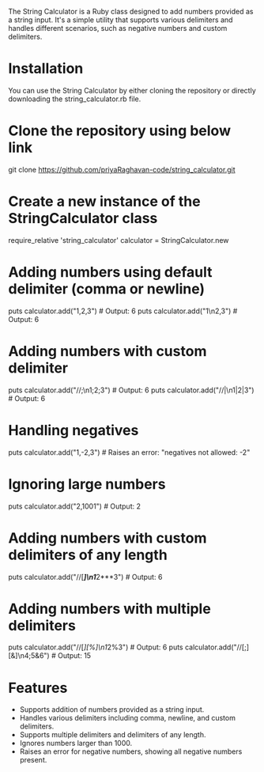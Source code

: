 The String Calculator is a Ruby class designed to add numbers provided as a string input. It's a simple utility that supports various delimiters and handles different scenarios, such as negative numbers and custom delimiters.

# Installation
You can use the String Calculator by either cloning the repository or directly downloading the string_calculator.rb file.

# Clone the repository using below link
git clone https://github.com/priyaRaghavan-code/string_calculator.git


# Create a new instance of the StringCalculator class
require_relative 'string_calculator'
calculator = StringCalculator.new

# Adding numbers using default delimiter (comma or newline)
puts calculator.add("1,2,3")  # Output: 6
puts calculator.add("1\n2,3")  # Output: 6

# Adding numbers with custom delimiter
puts calculator.add("//;\n1;2;3")  # Output: 6
puts calculator.add("//|\n1|2|3")  # Output: 6

# Handling negatives
puts calculator.add("1,-2,3")  # Raises an error: "negatives not allowed: -2"

# Ignoring large numbers
puts calculator.add("2,1001")  # Output: 2

# Adding numbers with custom delimiters of any length
puts calculator.add("//[***]\n1***2***3")  # Output: 6

# Adding numbers with multiple delimiters
puts calculator.add("//[*][%]\n1*2%3")  # Output: 6
puts calculator.add("//[;][&]\n4;5&6")  # Output: 15

# Features
- Supports addition of numbers provided as a string input.
- Handles various delimiters including comma, newline, and custom delimiters.
- Supports multiple delimiters and delimiters of any length.
- Ignores numbers larger than 1000.
- Raises an error for negative numbers, showing all negative numbers present.